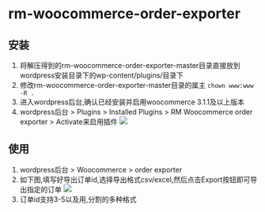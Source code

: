 # rm-woocommerce-order-exporter

## 安装
1. 将解压得到的rm-woocommerce-order-exporter-master目录直接放到wordpress安装目录下的wp-content/plugins/目录下
1. 修改rm-woocommerce-order-exporter-master目录的属主
`chown www:www -R .`
1. 进入wordpress后台,确认已经安装并启用woocommerce 3.1.1及以上版本
1. wordpress后台 > Plugins > Installed Plugins > RM Woocommerce order exporter > Activate来启用插件
![](/home/richardma/Projects/rm-woocommerce-order-exporter/images/1.png) 

## 使用
1. wordpress后台 > Woocommerce > order exporter
1. 如下图,填写好导出订单id,选择导出格式csv/excel,然后点击Export按钮即可导出指定的订单
![](/home/richardma/Projects/rm-woocommerce-order-exporter/images/2.png) 
1. 订单id支持3-5以及用,分割的多种格式